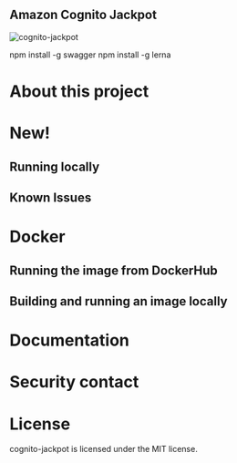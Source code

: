 ## Amazon Cognito Jackpot 

![cognito-jackpot](https://user-images.githubusercontent.com/2996203/41569298-c3a9cc1c-736a-11e8-988c-fb24c6254ab0.png)

npm install -g swagger
npm install -g lerna

# About this project


# New!
## Running locally
## Known Issues

# Docker
## Running the image from DockerHub
## Building and running an image locally

# Documentation
# Security contact
# License
cognito-jackpot is licensed under the MIT license.

